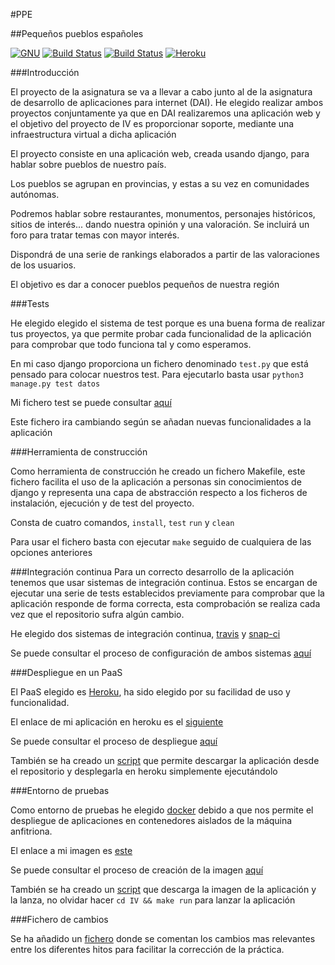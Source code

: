 #PPE

##Pequeños pueblos españoles

[![GNU](https://img.shields.io/badge/license-GNU%20GPL%20V3-ff69b4.svg)](LICENSE)
[![Build Status](https://travis-ci.org/acasadoquijada/IV.svg?branch=master)](https://travis-ci.org/acasadoquijada/IV)
[![Build Status](https://snap-ci.com/acasadoquijada/IV/branch/master/build_image)](https://snap-ci.com/acasadoquijada/IV/branch/master)
[![Heroku](https://www.herokucdn.com/deploy/button.png)](http://pequeniospueblosespanioles.herokuapp.com/)

###Introducción

El proyecto de la asignatura se va a llevar a cabo junto al de la asignatura de desarrollo de aplicaciones para internet (DAI).
He elegido realizar ambos proyectos conjuntamente ya que en DAI realizaremos una aplicación web y el objetivo del proyecto de IV es proporcionar soporte, mediante una infraestructura virtual a dicha aplicación

El proyecto consiste en una aplicación web, creada usando django, para hablar sobre pueblos de nuestro país.

Los pueblos se agrupan en provincias, y estas a su vez en comunidades autónomas.

Podremos hablar sobre restaurantes, monumentos, personajes históricos, sitios de interés... dando nuestra opinión y una valoración. Se incluirá un foro para tratar temas con mayor interés.

Dispondrá de una serie de rankings elaborados a partir de las valoraciones de los usuarios.

El objetivo es dar a conocer pueblos pequeños de nuestra región


###Tests

He elegido elegido el sistema de test porque es una buena forma de realizar tus proyectos, ya que permite probar cada funcionalidad de la aplicación para comprobar que todo funciona tal y como esperamos.

En mi caso django proporciona un fichero denominado `test.py` que está pensado para colocar nuestros test. Para ejecutarlo basta usar `python3 manage.py test datos`

Mi fichero test se puede consultar [aquí](PPE/datos/tests.py)

Este fichero ira cambiando según se añadan nuevas funcionalidades a la aplicación

###Herramienta de construcción

Como herramienta de construcción he creado un fichero Makefile, este fichero facilita el uso de la aplicación a personas sin conocimientos de django y representa una capa de abstracción respecto a los ficheros de instalación, ejecución y de test del proyecto.

Consta de cuatro comandos, `install`, `test` `run` y `clean`

Para usar el fichero basta con ejecutar `make` seguido de cualquiera de las opciones anteriores

###Integración continua
Para un correcto desarrollo de la aplicación tenemos que usar sistemas de integración continua. Estos se encargan de ejecutar una serie de tests establecidos previamente para comprobar que la aplicación responde de forma correcta, esta comprobación se realiza cada vez que el repositorio sufra algún cambio.

He elegido dos sistemas de integración continua, [travis](https://travis-ci.org/) y [snap-ci](https://snap-ci.com/)

Se puede consultar el proceso de configuración de ambos sistemas [aquí](documentacion/integracion-continua.md)


###Despliegue en un PaaS

El PaaS elegido es [Heroku](https://id.heroku.com/), ha sido elegido por su facilidad de uso y funcionalidad.

El enlace de mi aplicación en heroku es el [siguiente](http://pequeniospueblosespanioles.herokuapp.com/)

Se puede consultar el proceso de despliegue [aquí](documentacion/despliegue-heroku.md)

También se ha creado un [script](scripts/despliegue-heroku.sh) que permite descargar la aplicación desde el repositorio y desplegarla en heroku simplemente ejecutándolo


###Entorno de pruebas

Como entorno de pruebas he elegido [docker](https://www.docker.com/) debido a que nos permite el despliegue de aplicaciones en contenedores aislados de la máquina anfitriona.

El enlace a mi imagen es [este](https://hub.docker.com/r/acasadoquijada/ppe/)

Se puede consultar el proceso de creación de la imagen [aquí](documentacion/docker.md)

También se ha creado un [script](scripts/docker.sh) que descarga la imagen de la aplicación y la lanza, no olvidar hacer `cd IV && make run` para lanzar la aplicación


###Fichero de cambios

Se ha añadido un [fichero](documentacion/cambios.md) donde se comentan los cambios mas relevantes entre los diferentes hitos para facilitar la corrección de la práctica.




